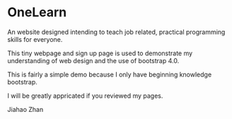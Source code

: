 # OneLearn
An website designed intending to teach job related, practical programming skills for everyone.

This tiny webpage and sign up page is used to demonstrate my understanding of web design and the use of bootstrap 4.0.

This is fairly a simple demo because I only have beginning knowledge bootstrap.

I will be greatly appricated if you reviewed my pages. 

Jiahao Zhan
